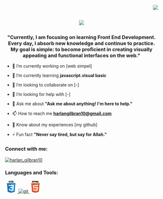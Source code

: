 <img align="right" src="https://visitor-badge.laobi.icu/badge?page_id=HarlanGilbran.HarlanGilbran" />

<h1 align="center">
    <img src="https://readme-typing-svg.herokuapp.com/?font=Righteous&size=35&center=true&vCenter=true&width=500&height=70&duration=4000&lines=Hi+There!+👋;+I'm+Harlan Gilbran!;" />
</h1>
<h3 align="center">"Currently, I am focusing on learning Front End Development. Every day, I absorb new knowledge and continue to practice. My goal is simple: to become proficient in creating visually appealing and functional interfaces on the web."</h3>

- 🔭 I’m currently working on [web simpel]

- 🌱 I’m currently learning **javascript.visual basic**

- 👯 I’m looking to collaborate on [-]

- 🤝 I’m looking for help with [-]

- 💬 Ask me about **"Ask me about anything! I'm here to help."**

- 📫 How to reach me **harlangilbran10@gmail.com**

- 📄 Know about my experiences [my github]

- ⚡ Fun fact **"Never say tired, but say for Allah."**

<h3 align="left">Connect with me:</h3>
<p align="left">
<a href="https://instagram.com/harlan_gilbran10" target="blank"><img align="center" src="https://raw.githubusercontent.com/rahuldkjain/github-profile-readme-generator/master/src/images/icons/Social/instagram.svg" alt="harlan_gilbran10" height="30" width="40" /></a>
</p>

<h3 align="left">Languages and Tools:</h3>
<p align="left"> <a href="https://www.w3schools.com/css/" target="_blank" rel="noreferrer"> <img src="https://raw.githubusercontent.com/devicons/devicon/master/icons/css3/css3-original-wordmark.svg" alt="css3" width="40" height="40"/> </a> <a href="https://git-scm.com/HarlanGilbran" target="_blank" rel="noreferrer"> <img src="https://www.vectorlogo.zone/logos/git-scm/git-scm-icon.svg" alt="git" width="40" height="40"/> </a> <a href="https://www.w3.org/html/" target="_blank" rel="noreferrer"> <img src="https://raw.githubusercontent.com/devicons/devicon/master/icons/html5/html5-original-wordmark.svg" alt="html5" width="40" height="40"/> </a> </p>

